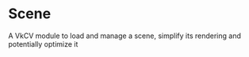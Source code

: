 # Scene

A VkCV module to load and manage a scene, simplify its rendering and potentially optimize it
